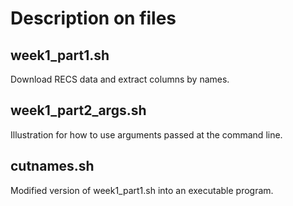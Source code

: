 # Description on files

## week1_part1.sh
Download RECS data and extract columns by names.
## week1_part2_args.sh
Illustration for how to use arguments passed at the command line.
## cutnames.sh
Modified version of week1_part1.sh into an executable program.
